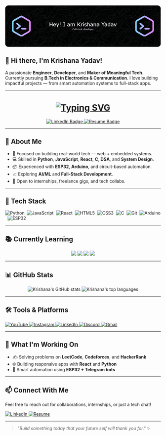 <!-- Banner -->
<p align="center">
  <img src="https://raw.githubusercontent.com/ikrishanaa/ikrishanaa/d9d7c9161e1377099b692220af720064bd11998e/github-header-image.png" alt="Krishana Yadav Banner" />
</p>

## 👋 Hi there, I'm **Krishana Yadav!**

A passionate **Engineer**, **Developer**, and **Maker of Meaningful Tech.**  
Currently pursuing **B.Tech in Electronics & Communication**. I love building impactful projects — from smart automation systems to full-stack apps.

---

<!-- Typing effect intro -->
<h1 align="center">
  <a href="https://git.io/typing-svg">
    <img src="https://readme-typing-svg.demolab.com/?lines=Hey+I'm+Krishana+Yadav+%F0%9F%91%8B;Engineer+%7C+Developer+%7C+Dream+Builder;Always+Learning+%7C+Always+Creating¢er=true&width=600&height=50&font=Fira+Code&pause=1000&color=CECECE" alt="Typing SVG" />
  </a>
</h1>

<!-- Social Badges -->
<p align="center">
  <a href="https://www.linkedin.com/in/krishana-yadav-5ab237258" target="_blank">
    <img src="https://img.shields.io/badge/LinkedIn-Krishana_Yadav-blue?style=for-the-badge&logo=linkedin" alt="LinkedIn Badge"/>
  </a>
  <a href="https://your-resume-link.com" target="_blank"> <!-- 👈 **REPLACE THIS with your actual resume link!** -->
    <img src="https://img.shields.io/badge/Resume-View-orange?style=for-the-badge&logo=readthedocs" alt="Resume Badge"/>
  </a>
</p>

---

## 🚀 About Me
- 🎯 Focused on building real-world tech — web + embedded systems.
- 💻 Skilled in **Python**, **JavaScript**, **React**, **C**, **DSA**, and **System Design**.
- 📦 Experienced with **ESP32**, **Arduino**, and circuit-based automation.
- 📈 Exploring **AI/ML** and **Full-Stack Development**.
- 💬 Open to internships, freelance gigs, and tech collabs.

---

## 🧠 Tech Stack
<p align="left">
  <img src="https://img.shields.io/badge/Python-3776AB?style=for-the-badge&logo=python&logoColor=white" alt="Python"/> 
  <img src="https://img.shields.io/badge/JavaScript-F7DF1E?style=for-the-badge&logo=javascript&logoColor=black" alt="JavaScript"/> 
  <img src="https://img.shields.io/badge/React-20232A?style=for-the-badge&logo=react&logoColor=61DAFB" alt="React"/> 
  <img src="https://img.shields.io/badge/HTML5-E34F26?style=for-the-badge&logo=html5&logoColor=white" alt="HTML5"/> 
  <img src="https://img.shields.io/badge/CSS3-1572B6?style=for-the-badge&logo=css3&logoColor=white" alt="CSS3"/> 
  <img src="https://img.shields.io/badge/C-A8B9CC?style=for-the-badge&logo=c&logoColor=black" alt="C"/> 
  <img src="https://img.shields.io/badge/Git-F05032?style=for-the-badge&logo=git&logoColor=white" alt="Git"/> 
  <img src="https://img.shields.io/badge/Arduino-00979D?style=for-the-badge&logo=arduino&logoColor=white" alt="Arduino"/> 
  <img src="https://img.shields.io/badge/ESP32-E7352C?style=for-the-badge&logo=espressif&logoColor=white" alt="ESP32"/>
</p>

---

## 📚 Currently Learning
<p align="center">
  <img src="https://img.shields.io/badge/AI/ML-yellow?style=for-the-badge&logo=tensorflow" />
  <img src="https://img.shields.io/badge/DSA-orange?style=for-the-badge&logo=codeforces" />
  <img src="https://img.shields.io/badge/System%20Design-blue?style=for-the-badge&logo=visualstudiocode" />
  <img src="https://img.shields.io/badge/Freelancing-green?style=for-the-badge&logo=upwork&logoColor=white" />
</p>

---

## 📊 GitHub Stats
<p align="center">
  <img src="https://github-readme-stats.vercel.app/api?username=ikrishanaa&hide_title=false&hide_rank=false&show_icons=true&include_all_commits=true&count_private=true&disable_animations=false&theme=github_dark&locale=en&hide_border=true" height="150" alt="Krishana's GitHub stats" />
  <img src="https://github-readme-stats.vercel.app/api/top-langs?username=ikrishanaa&locale=en&hide_title=false&layout=compact&card_width=320&langs_count=5&theme=github_dark&hide_border=true" height="150" alt="Krishana's top languages" />
</p>

---

## 🛠️ Tools & Platforms
<!-- Add your social links here. I've made them clickable! -->
<p align="left">
  <a href="https://www.youtube.com/channel/YOUR_CHANNEL_ID" target="_blank">
    <img src="https://img.shields.io/badge/YouTube-FF0000?style=for-the-badge&logo=youtube&logoColor=white" alt="YouTube" />
  </a>
  <a href="https://www.instagram.com/YOUR_USERNAME" target="_blank">
    <img src="https://img.shields.io/badge/Instagram-E4405F?style=for-the-badge&logo=instagram&logoColor=white" alt="Instagram" />
  </a>
  <a href="https://www.linkedin.com/in/krishana-yadav-5ab237258" target="_blank">
    <img src="https://img.shields.io/badge/LinkedIn-0077B5?style=for-the-badge&logo=linkedin&logoColor=white" alt="LinkedIn" />
  </a>
  <a href="https://discord.com/users/YOUR_USER_ID" target="_blank">
    <img src="https://img.shields.io/badge/Discord-7289DA?style=for-the-badge&logo=discord&logoColor=white" alt="Discord" />
  </a>
  <a href="mailto:your.email@example.com">
    <img src="https://img.shields.io/badge/Gmail-D14836?style=for-the-badge&logo=gmail&logoColor=white" alt="Gmail" />
  </a>
</p>

---

## 🔧 What I'm Working On
- ✍️ Solving problems on **LeetCode**, **Codeforces**, and **HackerRank**
- 🌐 Building responsive apps with **React** and **Python**
- 🤖 Smart automation using **ESP32 + Telegram bots**

---

## 📫 Connect With Me
<p>
  Feel free to reach out for collaborations, internships, or just a tech chat!
</p>

<p>
  <a href="https://www.linkedin.com/in/krishana-yadav-5ab237258" target="_blank">
    <img src="https://img.shields.io/badge/LinkedIn-Krishana_Yadav-blue?style=for-the-badge&logo=linkedin" alt="LinkedIn"/>
  </a>
  <a href="https://your-resume-link.com" target="_blank"> <!-- 👈 **REPLACE THIS again!** -->
    <img src="https://img.shields.io/badge/Resume-PDF-orange?style=for-the-badge&logo=readthedocs" alt="Resume"/>
  </a>
</p>

---

> _"Build something today that your future self will thank you for."_ ✨
